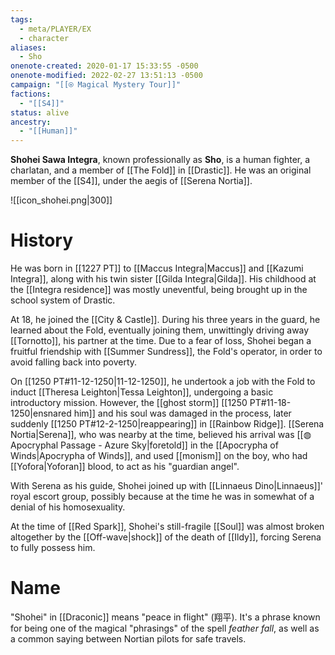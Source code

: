 ```yaml
---
tags:
  - meta/PLAYER/EX
  - character
aliases:
  - Sho
onenote-created: 2020-01-17 15:33:55 -0500
onenote-modified: 2022-02-27 13:51:13 -0500
campaign: "[[⍟ Magical Mystery Tour]]"
factions:
  - "[[S4]]"
status: alive
ancestry:
  - "[[Human]]"
---
```

**Shohei Sawa Integra**, known professionally as **Sho**, is a human fighter, a charlatan, and a member of [[The Fold]] in [[Drastic]]. He was an original member of the [[S4]], under the aegis of [[Serena Nortia]].

![[icon_shohei.png|300]]
# History
He was born in [[1227 PT]] to [[Maccus Integra|Maccus]] and [[Kazumi Integra]], along with his twin sister [[Gilda Integra|Gilda]]. His childhood at the [[Integra residence]] was mostly uneventful, being brought up in the school system of Drastic.

At 18, he joined the [[City & Castle]]. During his three years in the guard, he learned about the Fold, eventually joining them, unwittingly driving away [[Tornotto]], his partner at the time. Due to a fear of loss, Shohei began a fruitful friendship with [[Summer Sundress]], the Fold's operator, in order to avoid falling back into poverty.

On [[1250 PT#11-12-1250|11-12-1250]], he undertook a job with the Fold to induct [[Theresa Leighton|Tessa Leighton]], undergoing a basic introductory mission. However, the [[ghost storm]] [[1250 PT#11-18-1250|ensnared him]] and his soul was damaged in the process, later suddenly [[1250 PT#12-2-1250|reappearing]] in [[Rainbow Ridge]]. [[Serena Nortia|Serena]], who was nearby at the time, believed his arrival was [[◍ Apocryphal Passage - Azure Sky|foretold]] in the [[Apocrypha of Winds|Apocrypha of Winds]], and used [[monism]] on the boy, who had [[Yofora|Yoforan]] blood, to act as his "guardian angel".

With Serena as his guide, Shohei joined up with [[Linnaeus Dino|Linnaeus]]' royal escort group, possibly because at the time he was in somewhat of a denial of his homosexuality.

At the time of [[Red Spark]], Shohei's still-fragile [[Soul]] was almost broken altogether by the [[Off-wave|shock]] of the death of [[Ildy]], forcing Serena to fully possess him. 

# Name
"Shohei" in [[Draconic]] means "peace in flight" (翔平). It's a phrase known for being one of the magical "phrasings" of the spell *feather fall*, as well as a common saying between Nortian pilots for safe travels.

